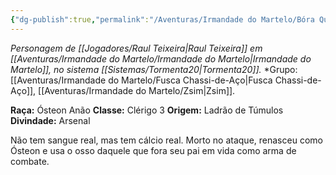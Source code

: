 ```yaml
---
{"dg-publish":true,"permalink":"/Aventuras/Irmandade do Martelo/Bóra Quebratudo/","created":"2025-10-17T18:09:21.903-03:00"}
---
```


*Personagem de [[Jogadores/Raul Teixeira\|Raul Teixeira]] em [[Aventuras/Irmandade do Martelo/Irmandade do Martelo\|Irmandade do Martelo]], no sistema [[Sistemas/Tormenta20\|Tormenta20]].*
*Grupo:  [[Aventuras/Irmandade do Martelo/Fusca Chassi-de-Aço\|Fusca Chassi-de-Aço]], [[Aventuras/Irmandade do Martelo/Zsim\|Zsim]].

**Raça:** Ósteon Anão
**Classe:** Clérigo 3
**Origem:** Ladrão de Túmulos
**Divindade:** Arsenal

Não tem sangue real, mas tem cálcio real.
Morto no ataque, renasceu como Ósteon e usa o osso daquele que fora seu pai em vida como arma de combate.

